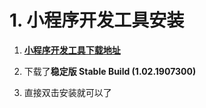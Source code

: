 # 1. 小程序开发工具安装

1. [**小程序开发工具下载地址**](https://developers.weixin.qq.com/miniprogram/dev/devtools/download.html)
2. 下载了**稳定版  Stable Build (1.02.1907300)**

3. 直接双击安装就可以了
